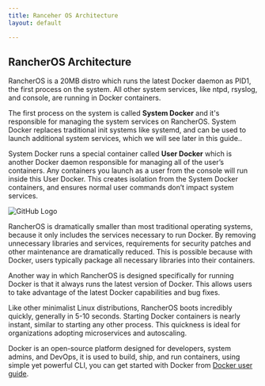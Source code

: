 ```yaml
---
title: Ranceher OS Architecture
layout: default

---
```


## RancherOS Architecture

RancherOS is a 20MB distro which runs the latest Docker daemon as PID1, the first process on the system.  All other system services, like ntpd, rsyslog, and console, are running in Docker containers.

The first process on the system is called **System Docker** and it's responsible for managing the system services on RancherOS. System Docker replaces traditional init systems like systemd, and can be used to launch additional system services, which we will see later in this guide..

System Docker runs a special container called **User Docker** which is another Docker daemon responsible for managing all of the user’s containers. Any containers you launch as a user from the console will run inside this User Docker. This creates isolation from the System Docker containers, and ensures normal user commands don’t impact system services.

![GitHub Logo]({{site.baseurl}}/img/rancheroshowitworks.png)

RancherOS is dramatically smaller than most traditional operating systems, because it only includes the services necessary to run Docker.  By removing unnecessary libraries and services, requirements for security patches and other maintenance are dramatically reduced.  This is possible because with Docker, users typically package all necessary libraries into their containers.

Another way in which RancherOS is designed specifically for running Docker is that it always runs the latest version of Docker. This allows users  to take advantage of the latest Docker capabilities and bug fixes. 

Like other minimalist Linux distributions, RancherOS boots incredibly quickly, generally in 5-10 seconds.  Starting Docker containers is nearly instant, similar to starting any other process. This quickness is ideal for organizations adopting microservices and autoscaling.

Docker is an open-source platform designed for developers, system admins, and DevOps, it is used to build, ship, and run containers, using simple yet powerful CLI, you can get started with Docker from [Docker user guide](https://docs.docker.com/userguide/).